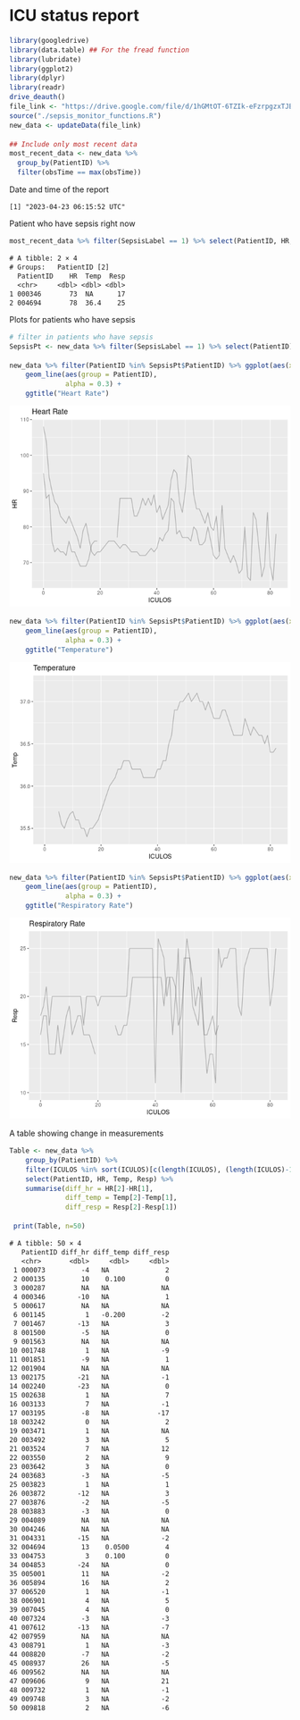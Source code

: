 ICU status report
================

``` r
library(googledrive)
library(data.table) ## For the fread function
library(lubridate)
library(ggplot2)
library(dplyr)
library(readr)
drive_deauth()
file_link <- "https://drive.google.com/file/d/1hGMtOT-6TZIk-eFzrpgzxTJBGAj1SEwH/view?usp=share_link"
source("./sepsis_monitor_functions.R")
new_data <- updateData(file_link)

## Include only most recent data
most_recent_data <- new_data %>%
  group_by(PatientID) %>%
  filter(obsTime == max(obsTime))
```

Date and time of the report

    [1] "2023-04-23 06:15:52 UTC"

Patient who have sepsis right now

``` r
most_recent_data %>% filter(SepsisLabel == 1) %>% select(PatientID, HR, Temp, Resp)
```

    # A tibble: 2 × 4
    # Groups:   PatientID [2]
      PatientID    HR  Temp  Resp
      <chr>     <dbl> <dbl> <dbl>
    1 000346       73  NA      17
    2 004694       78  36.4    25

Plots for patients who have sepsis

``` r
# filter in patients who have sepsis
SepsisPt <- new_data %>% filter(SepsisLabel == 1) %>% select(PatientID) %>% unique() 

new_data %>% filter(PatientID %in% SepsisPt$PatientID) %>% ggplot(aes(x = ICULOS, y = HR)) +
    geom_line(aes(group = PatientID),
              alpha = 0.3) +
    ggtitle("Heart Rate")
```

![](A7_files/figure-commonmark/unnamed-chunk-4-1.png)

``` r
new_data %>% filter(PatientID %in% SepsisPt$PatientID) %>% ggplot(aes(x = ICULOS, y = Temp)) +
    geom_line(aes(group = PatientID),
              alpha = 0.3) +
    ggtitle("Temperature")
```

![](A7_files/figure-commonmark/unnamed-chunk-4-2.png)

``` r
new_data %>% filter(PatientID %in% SepsisPt$PatientID) %>% ggplot(aes(x = ICULOS, y = Resp)) +
    geom_line(aes(group = PatientID),
              alpha = 0.3) +
    ggtitle("Respiratory Rate")
```

![](A7_files/figure-commonmark/unnamed-chunk-4-3.png)

A table showing change in measurements

``` r
Table <- new_data %>% 
    group_by(PatientID) %>% 
    filter(ICULOS %in% sort(ICULOS)[c(length(ICULOS), (length(ICULOS)-1))]) %>% 
    select(PatientID, HR, Temp, Resp) %>% 
    summarise(diff_hr = HR[2]-HR[1],
              diff_temp = Temp[2]-Temp[1],
              diff_resp = Resp[2]-Resp[1])
     
 print(Table, n=50)
```

    # A tibble: 50 × 4
       PatientID diff_hr diff_temp diff_resp
       <chr>       <dbl>     <dbl>     <dbl>
     1 000073         -4   NA              2
     2 000135         10    0.100          0
     3 000287         NA   NA             NA
     4 000346        -10   NA              1
     5 000617         NA   NA             NA
     6 001145          1   -0.200         -2
     7 001467        -13   NA              3
     8 001500         -5   NA              0
     9 001563         NA   NA             NA
    10 001748          1   NA             -9
    11 001851         -9   NA              1
    12 001904         NA   NA             NA
    13 002175        -21   NA             -1
    14 002240        -23   NA              0
    15 002638          1   NA              7
    16 003133          7   NA             -1
    17 003195         -8   NA            -17
    18 003242          0   NA              2
    19 003471          1   NA             NA
    20 003492          3   NA              5
    21 003524          7   NA             12
    22 003550          2   NA              9
    23 003642          3   NA              0
    24 003683         -3   NA             -5
    25 003823          1   NA              1
    26 003872        -12   NA              3
    27 003876         -2   NA             -5
    28 003883         -3   NA              0
    29 004089         NA   NA             NA
    30 004246         NA   NA             NA
    31 004331        -15   NA             -2
    32 004694         13    0.0500         4
    33 004753          3    0.100          0
    34 004853        -24   NA              0
    35 005001         11   NA             -2
    36 005894         16   NA              2
    37 006520          1   NA             -1
    38 006901          4   NA              5
    39 007045          4   NA              0
    40 007324         -3   NA             -3
    41 007612        -13   NA             -7
    42 007959         NA   NA             NA
    43 008791          1   NA             -3
    44 008820         -7   NA             -2
    45 008937         26   NA             -5
    46 009562         NA   NA             NA
    47 009606          9   NA             21
    48 009732          1   NA             -1
    49 009748          3   NA             -2
    50 009818          2   NA             -6
